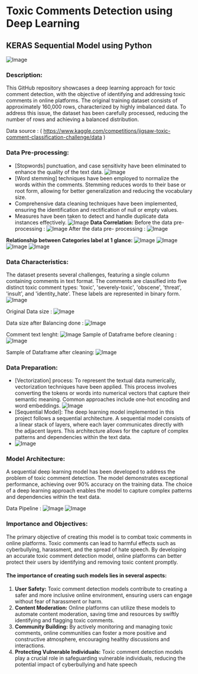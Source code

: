 # Toxic Comments Detection using Deep Learning
##  KERAS Sequential Model using Python

![Image](https://imgur.com/SzC5WSF.jpg)

### Description:

This GitHub repository showcases a deep learning approach for toxic comment detection, with the objective of identifying and addressing toxic comments in online platforms. The original training dataset consists of approximately 160,000 rows, characterized by highly imbalanced data. To address this issue, the dataset has been carefully processed, reducing the number of rows and achieving a balanced distribution.

Data source : ( https://www.kaggle.com/competitions/jigsaw-toxic-comment-classification-challenge/data )

### Data Pre-processing:
- [Stopwords]  punctuation, and case sensitivity have been eliminated to enhance the quality of the text data.
![Image](https://imgur.com/DRIfwvw.jpg)
- [Word stemming] techniques have been employed to normalize the words within the comments. Stemming reduces words to their base or root form, allowing for better generalization and reducing the vocabulary size.
- Comprehensive data cleaning techniques have been implemented, ensuring the identification and rectification of null or empty values.
- Measures have been taken to detect and handle duplicate data instances effectively.
![Image](https://imgur.com/e7zyqex.jpg)
**Data Correlation:**
Before the data pre-processing :
![Image](https://imgur.com/6uTffic.jpg)
After the data pre- processing :
![Image](https://imgur.com/SqdDsnS.jpg)

**Relationship between Categories label at 1 glance:** 
![Image](https://imgur.com/B38TfmU.jpg)
![Image](https://imgur.com/Ucj58Bk.jpg)
![Image](https://imgur.com/GkQPrnG.jpg)
![Image](https://imgur.com/5nbaik5.jpg)

### Data Characteristics:

The dataset presents several challenges, featuring a single column containing comments in text format. The comments are classified into five distinct toxic comment types: 'toxic', 'severely-toxic', 'obscene', 'threat', 'insult', and 'identity_hate'. These labels are represented in binary form.
![Image](https://imgur.com/b5o52Gs.jpg)

Original Data size :
![Image](https://imgur.com/uXBFYQZ.jpg)

Data size after Balancing done :
![Image](https://imgur.com/azxW74w.jpg)

Comment text lenght:
![Image](https://imgur.com/7Wyhapi.jpg)
Sample of Dataframe before cleaning :
![Image](https://imgur.com/jKVCmZK.jpg)

Sample of Dataframe after cleaning:
![Image](https://imgur.com/MEzK91j.jpg)


### Data Preparation:

- [Vectorization] process: To represent the textual data numerically, vectorization techniques have been applied. This process involves converting the tokens or words into numerical vectors that capture their semantic meaning. Common approaches include one-hot encoding and word embeddings.
![Image](https://imgur.com/8QnJdYj.jpg)
- [Sequential Model]: The deep learning model implemented in this project follows a sequential architecture. A sequential model consists of a linear stack of layers, where each layer communicates directly with the adjacent layers. This architecture allows for the capture of complex patterns and dependencies within the text data.
- ![Image](https://imgur.com/z246rEI.jpg)

### Model Architecture:
A sequential deep learning model has been developed to address the problem of toxic comment detection. The model demonstrates exceptional performance, achieving over 90% accuracy on the training data. The choice of a deep learning approach enables the model to capture complex patterns and dependencies within the text data.

Data Pipeline :
![Image](https://imgur.com/IqsWoFT.jpg)
![Image](https://imgur.com/iiAwtS7.jpg)


### Importance and Objectives:
The primary objective of creating this model is to combat toxic comments in online platforms. Toxic comments can lead to harmful effects such as cyberbullying, harassment, and the spread of hate speech. By developing an accurate toxic comment detection model, online platforms can better protect their users by identifying and removing toxic content promptly.

#### The importance of creating such models lies in several aspects:
1. **User Safety:** Toxic comment detection models contribute to creating a safer and more inclusive online environment, ensuring users can engage without fear of harassment or harm.
2. **Content Moderation:** Online platforms can utilize these models to automate content moderation, saving time and resources by swiftly identifying and flagging toxic comments.
3. **Community Building:** By actively monitoring and managing toxic comments, online communities can foster a more positive and constructive atmosphere, encouraging healthy discussions and interactions.
4. **Protecting Vulnerable Individuals:** Toxic comment detection models play a crucial role in safeguarding vulnerable individuals, reducing the potential impact of cyberbullying and hate speech
